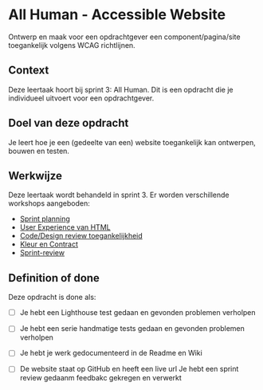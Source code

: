 # All Human - Accessible Website

Ontwerp en maak voor een opdrachtgever een component/pagina/site toegankelijk volgens WCAG richtlijnen.
 

## Context

Deze leertaak hoort bij sprint 3: All Human. 
Dit is een opdracht die je individueel uitvoert voor een opdrachtgever.



## Doel van deze opdracht

Je leert hoe je een (gedeelte van een) website toegankelijk kan ontwerpen, bouwen en testen.



## Werkwijze


Deze leertaak wordt behandeld in sprint 3. Er worden verschillende workshops aangeboden:

- [Sprint planning](sprint-planning.md)
- [User Experience van HTML](user-experience-van-html.md)
- [Code/Design review toegankelijkheid](code-design-review-toegenakelijkheid)
- [Kleur en Contract](kleur-contrast.md)
- [Sprint-review](sprint-review.md)





## Definition of done

Deze opdracht is done als:

- [ ] Je hebt een Lighthouse test gedaan en gevonden problemen verholpen
- [ ] Je hebt een serie handmatige tests gedaan en gevonden problemen verholpen
- [ ] Je hebt je werk gedocumenteerd in de Readme en Wiki 
- [ ] De website staat op GitHub en heeft een live url
Je hebt een sprint review gedaanm feedbakc gekregen en verwerkt


